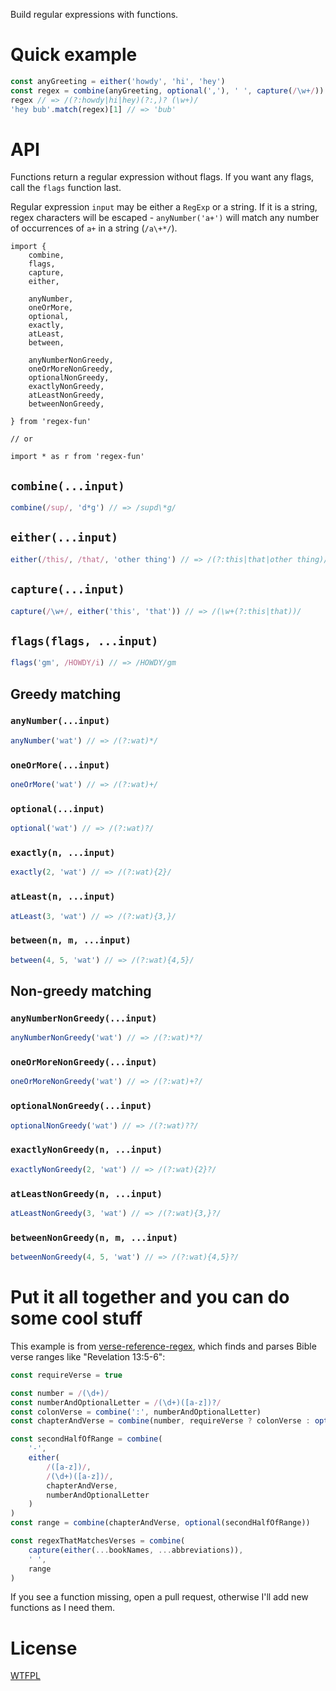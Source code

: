 Build regular expressions with functions.

# Quick example

<!--js
import {
	combine,
	flags,
	capture,
	either,

	anyNumber,
	oneOrMore,
	optional,
	exactly,
	atLeast,
	between,

	anyNumberNonGreedy,
	oneOrMoreNonGreedy,
	optionalNonGreedy,
	exactlyNonGreedy,
	atLeastNonGreedy,
	betweenNonGreedy,

} from './'
-->

```js
const anyGreeting = either('howdy', 'hi', 'hey')
const regex = combine(anyGreeting, optional(','), ' ', capture(/\w+/))
regex // => /(?:howdy|hi|hey)(?:,)? (\w+)/
'hey bub'.match(regex)[1] // => 'bub'
```

# API

Functions return a regular expression without flags.  If you want any flags, call the `flags` function last.

Regular expression `input` may be either a `RegExp` or a string.  If it is a string, regex characters will be escaped - `anyNumber('a+')` will match any number of occurrences of `a+` in a string (`/a\+*/`).

```
import {
	combine,
	flags,
	capture,
	either,

	anyNumber,
	oneOrMore,
	optional,
	exactly,
	atLeast,
	between,

	anyNumberNonGreedy,
	oneOrMoreNonGreedy,
	optionalNonGreedy,
	exactlyNonGreedy,
	atLeastNonGreedy,
	betweenNonGreedy,

} from 'regex-fun'

// or

import * as r from 'regex-fun'
```
## `combine(...input)`

```js
combine(/sup/, 'd*g') // => /supd\*g/
```

## `either(...input)`

```js
either(/this/, /that/, 'other thing') // => /(?:this|that|other thing)/
```

## `capture(...input)`

```js
capture(/\w+/, either('this', 'that')) // => /(\w+(?:this|that))/
```

## `flags(flags, ...input)`

```js
flags('gm', /HOWDY/i) // => /HOWDY/gm
```

## Greedy matching

### `anyNumber(...input)`

```js
anyNumber('wat') // => /(?:wat)*/
```

### `oneOrMore(...input)`

```js
oneOrMore('wat') // => /(?:wat)+/
```

### `optional(...input)`

```js
optional('wat') // => /(?:wat)?/
```

### `exactly(n, ...input)`

```js
exactly(2, 'wat') // => /(?:wat){2}/
```

### `atLeast(n, ...input)`

```js
atLeast(3, 'wat') // => /(?:wat){3,}/
```

### `between(n, m, ...input)`

```js
between(4, 5, 'wat') // => /(?:wat){4,5}/
```

## Non-greedy matching

### `anyNumberNonGreedy(...input)`

```js
anyNumberNonGreedy('wat') // => /(?:wat)*?/
```

### `oneOrMoreNonGreedy(...input)`

```js
oneOrMoreNonGreedy('wat') // => /(?:wat)+?/
```

### `optionalNonGreedy(...input)`

```js
optionalNonGreedy('wat') // => /(?:wat)??/
```

### `exactlyNonGreedy(n, ...input)`

```js
exactlyNonGreedy(2, 'wat') // => /(?:wat){2}?/
```

### `atLeastNonGreedy(n, ...input)`

```js
atLeastNonGreedy(3, 'wat') // => /(?:wat){3,}?/
```

### `betweenNonGreedy(n, m, ...input)`

```js
betweenNonGreedy(4, 5, 'wat') // => /(?:wat){4,5}?/
```

# Put it all together and you can do some cool stuff

This example is from [verse-reference-regex](https://github.com/tehshrike/verse-reference-regex), which finds and parses Bible verse ranges like "Revelation 13:5-6":

<!--js
const bookNames = []
const abbreviations = []
-->

```js
const requireVerse = true

const number = /(\d+)/
const numberAndOptionalLetter = /(\d+)([a-z])?/
const colonVerse = combine(':', numberAndOptionalLetter)
const chapterAndVerse = combine(number, requireVerse ? colonVerse : optional(colonVerse))

const secondHalfOfRange = combine(
	'-',
	either(
		/([a-z])/,
		/(\d+)([a-z])/,
		chapterAndVerse,
		numberAndOptionalLetter
	)
)
const range = combine(chapterAndVerse, optional(secondHalfOfRange))

const regexThatMatchesVerses = combine(
	capture(either(...bookNames, ...abbreviations)),
	' ',
	range
)
```

If you see a function missing, open a pull request, otherwise I'll add new functions as I need them.

# License

[WTFPL](http://wtfpl2.com)
